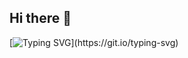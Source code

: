 ## Hi there 👋
[![Typing SVG](https://readme-typing-svg.herokuapp.com?font=Fira+Code&pause=1000&width=435&lines=%3E+%F0%9F%91%A8%E2%80%8D%F0%9F%92%BB+Aspiring+to+become+a+world-class+ethical+hacker.+;%F0%9F%9A%A9+One+CTF+a+day+keeps+the+rust+away.)](https://git.io/typing-svg)
